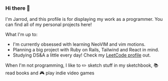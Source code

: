 ### Hi there 👋
I'm Jarrod, and this profile is for displaying my work as a programmer. You can find all of my personal projects here!

What I'm up to:
- I'm currently obsessed with learning NeoVIM and vim motions. 
- Planning a big project with Ruby on Rails, Tailwind and React in mind.
- Studying DS&A a little every day! Check my [LeetCode profile](https://leetcode.com/jarrodreyes98/) out.

When I'm not programming, I like to :pencil2: sketch stuff in my sketchbook, :books: read books and :video_game: play indie video games

